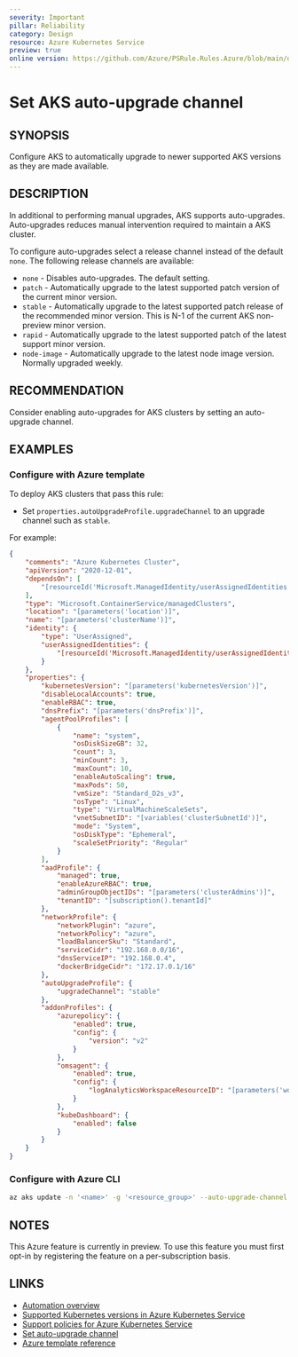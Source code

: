 ```yaml
---
severity: Important
pillar: Reliability
category: Design
resource: Azure Kubernetes Service
preview: true
online version: https://github.com/Azure/PSRule.Rules.Azure/blob/main/docs/en/rules/Azure.AKS.AutoUpgrade.md
---
```


# Set AKS auto-upgrade channel

## SYNOPSIS

Configure AKS to automatically upgrade to newer supported AKS versions as they are made available.

## DESCRIPTION

In additional to performing manual upgrades, AKS supports auto-upgrades.
Auto-upgrades reduces manual intervention required to maintain a AKS cluster.

To configure auto-upgrades select a release channel instead of the default `none`.
The following release channels are available:

- `none` - Disables auto-upgrades.
The default setting.
- `patch` - Automatically upgrade to the latest supported patch version of the current minor version.
- `stable` - Automatically upgrade to the latest supported patch release of the recommended minor version.
This is N-1 of the current AKS non-preview minor version.
- `rapid` - Automatically upgrade to the latest supported patch of the latest support minor version.
- `node-image` - Automatically upgrade to the latest node image version.
Normally upgraded weekly.

## RECOMMENDATION

Consider enabling auto-upgrades for AKS clusters by setting an auto-upgrade channel.

## EXAMPLES

### Configure with Azure template

To deploy AKS clusters that pass this rule:

- Set `properties.autoUpgradeProfile.upgradeChannel` to an upgrade channel such as `stable`.

For example:

```json
{
    "comments": "Azure Kubernetes Cluster",
    "apiVersion": "2020-12-01",
    "dependsOn": [
        "[resourceId('Microsoft.ManagedIdentity/userAssignedIdentities', parameters('identityName'))]"
    ],
    "type": "Microsoft.ContainerService/managedClusters",
    "location": "[parameters('location')]",
    "name": "[parameters('clusterName')]",
    "identity": {
        "type": "UserAssigned",
        "userAssignedIdentities": {
            "[resourceId('Microsoft.ManagedIdentity/userAssignedIdentities', parameters('identityName'))]": {}
        }
    },
    "properties": {
        "kubernetesVersion": "[parameters('kubernetesVersion')]",
        "disableLocalAccounts": true,
        "enableRBAC": true,
        "dnsPrefix": "[parameters('dnsPrefix')]",
        "agentPoolProfiles": [
            {
                "name": "system",
                "osDiskSizeGB": 32,
                "count": 3,
                "minCount": 3,
                "maxCount": 10,
                "enableAutoScaling": true,
                "maxPods": 50,
                "vmSize": "Standard_D2s_v3",
                "osType": "Linux",
                "type": "VirtualMachineScaleSets",
                "vnetSubnetID": "[variables('clusterSubnetId')]",
                "mode": "System",
                "osDiskType": "Ephemeral",
                "scaleSetPriority": "Regular"
            }
        ],
        "aadProfile": {
            "managed": true,
            "enableAzureRBAC": true,
            "adminGroupObjectIDs": "[parameters('clusterAdmins')]",
            "tenantID": "[subscription().tenantId]"
        },
        "networkProfile": {
            "networkPlugin": "azure",
            "networkPolicy": "azure",
            "loadBalancerSku": "Standard",
            "serviceCidr": "192.168.0.0/16",
            "dnsServiceIP": "192.168.0.4",
            "dockerBridgeCidr": "172.17.0.1/16"
        },
        "autoUpgradeProfile": {
            "upgradeChannel": "stable"
        },
        "addonProfiles": {
            "azurepolicy": {
                "enabled": true,
                "config": {
                    "version": "v2"
                }
            },
            "omsagent": {
                "enabled": true,
                "config": {
                    "logAnalyticsWorkspaceResourceID": "[parameters('workspaceId')]"
                }
            },
            "kubeDashboard": {
                "enabled": false
            }
        }
    }
}
```

### Configure with Azure CLI

```bash
az aks update -n '<name>' -g '<resource_group>' --auto-upgrade-channel 'stable'
```

## NOTES

This Azure feature is currently in preview.
To use this feature you must first opt-in by registering the feature on a per-subscription basis.

## LINKS

- [Automation overview](https://docs.microsoft.com/azure/architecture/framework/devops/automation-overview)
- [Supported Kubernetes versions in Azure Kubernetes Service](https://docs.microsoft.com/azure/aks/supported-kubernetes-versions)
- [Support policies for Azure Kubernetes Service](https://docs.microsoft.com/azure/aks/support-policies)
- [Set auto-upgrade channel](https://docs.microsoft.com/azure/aks/upgrade-cluster#set-auto-upgrade-channel)
- [Azure template reference](https://docs.microsoft.com/azure/templates/microsoft.containerservice/managedclusters#ManagedClusterAutoUpgradeProfile)
